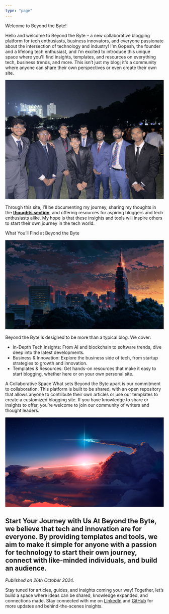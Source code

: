 ```yaml
---
type: "page"
---
```


Welcome to Beyond the Byte!

Hello and welcome to Beyond the Byte – a new collaborative blogging platform for tech enthusiasts, business innovators, and everyone passionate about the intersection of technology and industry! I'm Gopesh, the founder and a lifelong tech enthusiast, and I’m excited to introduce this unique space where you'll find insights, templates, and resources on everything tech, business trends, and more. This isn’t just my blog; it's a community where anyone can share their own perspectives or even create their own site.

![](static/images/2.jpg "Farewell")

Through this site, I’ll be documenting my journey, sharing my thoughts in the [**thoughts section**](/blog), and offering resources for aspiring bloggers and tech enthusiasts alike. My hope is that these insights and tools will inspire others to start their own journey in the tech world.

What You’ll Find at Beyond the Byte

![](static/images/1.jpg "Painting with Mia")

Beyond the Byte is designed to be more than a typical blog. We cover:

- In-Depth Tech Insights: From AI and blockchain to software trends, dive deep into the latest developments.
- Business & Innovation: Explore the business side of tech, from startup strategies to growth and innovation.
- Templates & Resources: Get hands-on resources that make it easy to start blogging, whether here or on your own personal site.

A Collaborative Space
What sets Beyond the Byte apart is our commitment to collaboration. This platform is built to be shared, with an open repository that allows anyone to contribute their own articles or use our templates to create a customized blogging site. If you have knowledge to share or insights to offer, you’re welcome to join our community of writers and thought leaders.

![](static/images/5.png "Our dynamic team brainstorming ideas")

Start Your Journey with Us
At Beyond the Byte, we believe that tech and innovation are for everyone. By providing templates and tools, we aim to make it simple for anyone with a passion for technology to start their own journey, connect with like-minded individuals, and build an audience.
------

*Published on 26th October 2024.*

Stay tuned for articles, guides, and insights coming your way! Together, let’s build a space where ideas can be shared, knowledge expanded, and connections made.
Stay connected with me on [LinkedIn](https://www.linkedin.com/in/gopeshkumarpathak) and [GitHub](https://www.github.com/gopesh-code) for more updates and behind-the-scenes insights.
